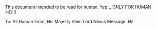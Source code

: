 This document intended to be read for human. Yep.., ONLY FOR HUMAN >:D!!! 

To: All Human
From: His Majesty Alien Lord Nexus
Message: Hi!
